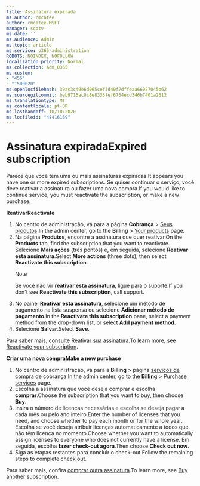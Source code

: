 ```yaml
---
title: Assinatura expirada
ms.author: cmcatee
author: cmcatee-MSFT
manager: scotv
ms.date: ''
ms.audience: Admin
ms.topic: article
ms.service: o365-administration
ROBOTS: NOINDEX, NOFOLLOW
localization_priority: Normal
ms.collection: Adm_O365
ms.custom:
- "456"
- "1500020"
ms.openlocfilehash: 39ac3c49e6d065cef3d40f7dffeaa66027045b62
ms.sourcegitcommit: beb9715ac0c8e8333fef6764ecd346b7401a2612
ms.translationtype: MT
ms.contentlocale: pt-BR
ms.lasthandoff: 10/10/2020
ms.locfileid: "48416169"
---
```

# <a name="expired-subscription"></a><span data-ttu-id="c8bd0-102">Assinatura expirada</span><span class="sxs-lookup"><span data-stu-id="c8bd0-102">Expired subscription</span></span>

<span data-ttu-id="c8bd0-103">Parece que você tem uma ou mais assinaturas expiradas.</span><span class="sxs-lookup"><span data-stu-id="c8bd0-103">It appears you have one or more expired subscriptions.</span></span> <span data-ttu-id="c8bd0-104">Se quiser continuar o serviço, você deve reativar a assinatura ou fazer uma nova compra.</span><span class="sxs-lookup"><span data-stu-id="c8bd0-104">If you would like to continue service, you must reactivate the subscription, or make a new purchase.</span></span>
  
<span data-ttu-id="c8bd0-105">**Reativar**</span><span class="sxs-lookup"><span data-stu-id="c8bd0-105">**Reactivate**</span></span>
  
1. <span data-ttu-id="c8bd0-106">No centro de administração, vá para a página **Cobrança** \> [Seus produtos](https://go.microsoft.com/fwlink/p/?linkid=842054).</span><span class="sxs-lookup"><span data-stu-id="c8bd0-106">In the admin center, go to the **Billing** \> [Your products](https://go.microsoft.com/fwlink/p/?linkid=842054) page.</span></span>
2. <span data-ttu-id="c8bd0-107">Na página **Produtos**, encontre a assinatura que quer reativar.</span><span class="sxs-lookup"><span data-stu-id="c8bd0-107">On the **Products** tab, find the subscription that you want to reactivate.</span></span> <span data-ttu-id="c8bd0-108">Selecione **Mais ações** (três pontos) e, em seguida, selecione **Reativar esta assinatura**.</span><span class="sxs-lookup"><span data-stu-id="c8bd0-108">Select **More actions** (three dots), then select **Reactivate this subscription**.</span></span>
    > [!NOTE]
    > <span data-ttu-id="c8bd0-109">Se você não vir **reativar esta assinatura**, ligue para o suporte.</span><span class="sxs-lookup"><span data-stu-id="c8bd0-109">If you don't see **Reactivate this subscription**, call support.</span></span>
3. <span data-ttu-id="c8bd0-110">No painel **Reativar esta assinatura**, selecione um método de pagamento na lista suspensa ou selecione **Adicionar método de pagamento**.</span><span class="sxs-lookup"><span data-stu-id="c8bd0-110">In the **Reactivate this subscription** pane, select a payment method from the drop-down list, or select **Add payment method**.</span></span>
4. <span data-ttu-id="c8bd0-111">Selecione **Salvar**.</span><span class="sxs-lookup"><span data-stu-id="c8bd0-111">Select **Save**.</span></span>

<span data-ttu-id="c8bd0-112">Para saber mais, consulte [Reativar sua assinatura](https://docs.microsoft.com/microsoft-365/commerce/subscriptions/reactivate-your-subscription).</span><span class="sxs-lookup"><span data-stu-id="c8bd0-112">To learn more, see [Reactivate your subscription](https://docs.microsoft.com/microsoft-365/commerce/subscriptions/reactivate-your-subscription).</span></span>

<span data-ttu-id="c8bd0-113">**Criar uma nova compra**</span><span class="sxs-lookup"><span data-stu-id="c8bd0-113">**Make a new purchase**</span></span>
  
1. <span data-ttu-id="c8bd0-114">No centro de administração, vá para a **Billing** \> página [serviços de compra](https://go.microsoft.com/fwlink/p/?linkid=868433) de cobrança.</span><span class="sxs-lookup"><span data-stu-id="c8bd0-114">In the admin center, go to the **Billing** \> [Purchase services](https://go.microsoft.com/fwlink/p/?linkid=868433) page.</span></span>
2. <span data-ttu-id="c8bd0-115">Escolha a assinatura que você deseja comprar e escolha **comprar**.</span><span class="sxs-lookup"><span data-stu-id="c8bd0-115">Choose the subscription that you want to buy, then choose **Buy**.</span></span>
3. <span data-ttu-id="c8bd0-116">Insira o número de licenças necessárias e escolha se deseja pagar a cada mês ou pelo ano inteiro.</span><span class="sxs-lookup"><span data-stu-id="c8bd0-116">Enter the number of licenses that you need, and choose whether to pay each month or for the whole year.</span></span> <span data-ttu-id="c8bd0-117">Escolha se você deseja atribuir licenças automaticamente a todos que não têm licença no momento.</span><span class="sxs-lookup"><span data-stu-id="c8bd0-117">Choose whether you want to automatically assign licenses to everyone who does not currently have a license.</span></span> <span data-ttu-id="c8bd0-118">Em seguida, escolha **fazer check-out agora**.</span><span class="sxs-lookup"><span data-stu-id="c8bd0-118">Then choose **Check out now**.</span></span>
4. <span data-ttu-id="c8bd0-119">Siga as etapas restantes para concluir o check-out.</span><span class="sxs-lookup"><span data-stu-id="c8bd0-119">Follow the remaining steps to complete check out.</span></span>

<span data-ttu-id="c8bd0-120">Para saber mais, confira [comprar outra assinatura](https://docs.microsoft.com/microsoft-365/commerce/buy-another-subscription).</span><span class="sxs-lookup"><span data-stu-id="c8bd0-120">To learn more, see [Buy another subscription](https://docs.microsoft.com/microsoft-365/commerce/buy-another-subscription).</span></span>